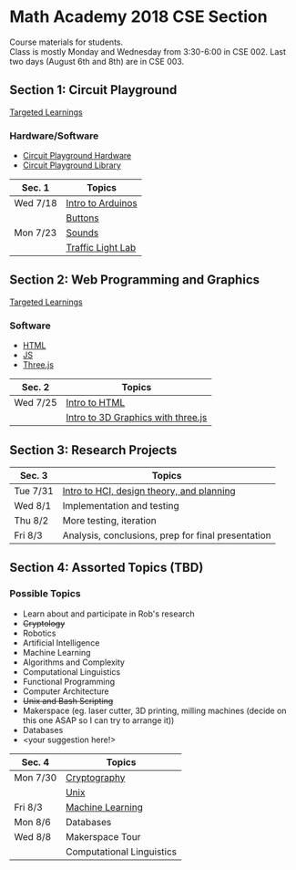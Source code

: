 # Math Academy 2018 CSE Section
Course materials for students. <br />
Class is mostly Monday and Wednesday from 3:30-6:00 in CSE 002. Last two days (August 6th and 8th) are in CSE 003.

## Section 1: Circuit Playground

[Targeted Learnings](arduino/pdfs/00_Learnings_CP.pdf)

### Hardware/Software
- [Circuit Playground Hardware](https://learn.adafruit.com/introducing-circuit-playground/overview)
- [Circuit Playground Library](https://caternuson.github.io/Adafruit_CircuitPlayground/)

| Sec. 1   | Topics                                                      
|--------- |-------------------------------------------------------------
| Wed 7/18 | [Intro to Arduinos](arduino/pdfs/01_intro_to_cp.pdf)   
|          | [Buttons](arduino/pdfs/02_input_output.pdf) 
| Mon 7/23 | [Sounds](arduino/pdfs/02_input_output.pdf)        
|          | [Traffic Light Lab](arduino/03_traffic_light.md)

## Section 2: Web Programming and Graphics

[Targeted Learnings](web/pdfs/00_Learnings_web.pdf)

### Software
- [HTML](https://developer.mozilla.org/en-US/docs/Web/HTML)
- [JS](https://developer.mozilla.org/en-US/docs/Web/JavaScript)
- [Three.js](https://threejs.org/)

| Sec. 2   | Topics                                                                  
|--------- |-------------------------------------------------------------------------
| Wed 7/25 | [Intro to HTML](/web/pdfs/01_intro_to_html.pdf)                        
|          | [Intro to 3D Graphics with three.js](/web/pdfs/02_intro_to_threejs.pdf)                                 

## Section 3: Research Projects

| Sec. 3   | Topics                                                      
|--------- |-------------------------------------------------------------
| Tue 7/31 | [Intro to HCI, design theory, and planning](/projects/hci.pdf)                                                         
| Wed 8/1  | Implementation and testing
| Thu 8/2  | More testing, iteration
| Fri 8/3  | Analysis, conclusions, prep for final presentation

## Section 4: Assorted Topics (TBD)

### Possible Topics
- Learn about and participate in Rob's research
- ~~Cryptology~~
- Robotics
- Artificial Intelligence
- Machine Learning
- Algorithms and Complexity
- Computational Linguistics
- Functional Programming
- Computer Architecture
- ~~Unix and Bash Scripting~~
- Makerspace (eg. laser cutter, 3D printing, milling machines (decide on this one ASAP so I can try to arrange it))
- Databases
- <your suggestion here!>

| Sec. 4   | Topics                                                      
|--------- |-------------------------------------------------------------
| Mon 7/30 | [Cryptography](/talks/crypto.pdf)
|		   | [Unix](/talks/unix.pdf)
| Fri 8/3  | [Machine Learning](/talks/ml.pdf)
| Mon 8/6  | Databases
| Wed 8/8  | Makerspace Tour
|		   | Computational Linguistics
